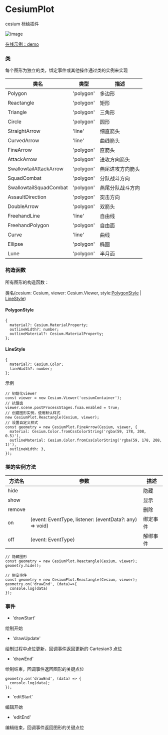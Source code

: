 # CesiumPlot

cesium 标绘插件

![image](https://ethan-zf.github.io/CesiumPlot/examples/plot.png)

[在线示例：demo](https://ethan-zf.github.io/CesiumPlot/examples/index.html)

### 类

每个图形为独立的类，绑定事件或其他操作通过类的实例来实现

| 类名                   | 类型      | 描述             |
| ---------------------- | --------- | ---------------- |
| Polygon                | 'polygon' | 多边形           |
| Reactangle             | 'polygon' | 矩形             |
| Triangle               | 'polygon' | 三角形           |
| Circle                 | 'polygon' | 圆形             |
| StraightArrow          | 'line'    | 细直箭头         |
| CurvedArrow            | 'line'    | 曲线箭头         |
| FineArrow              | 'polygon' | 直箭头           |
| AttackArrow            | 'polygon' | 进攻方向箭头     |
| SwallowtailAttackArrow | 'polygon' | 燕尾进攻方向箭头 |
| SquadCombat            | 'polygon' | 分队战斗方向     |
| SwallowtailSquadCombat | 'polygon' | 燕尾分队战斗方向 |
| AssaultDirection       | 'polygon' | 突击方向         |
| DoubleArrow            | 'polygon' | 双箭头           |
| FreehandLine           | 'line'    | 自由线           |
| FreehandPolygon        | 'polygon' | 自由面           |
| Curve                  | 'line'    | 曲线             |
| Ellipse                | 'polygon' | 椭圆             |
| Lune                   | 'polygon' | 半月面           |

### 构造函数

所有图形的构造函数：

类名(cesium: Cesium, viewer: Cesium.Viewer, style:[PolygonStyle](#PolygonStyle) | [LineStyle](#LineStyle))

<h4 id='PolygonStyle'>PolygonStyle</h4>

```
{
  material?: Cesium.MaterialProperty;
  outlineWidth?: number;
  outlineMaterial?: Cesium.MaterialProperty;
};
```

<h4 id='LineStyle'>LineStyle</h4>

```
{
  material?: Cesium.Color;
  lineWidth?: number;
};
```

示例

```
// 初始化viewer
const viewer = new Cesium.Viewer('cesiumContainer');
// 抗锯齿
viewer.scene.postProcessStages.fxaa.enabled = true;
// 创建图形实例，使用默认样式
new CesiumPlot.Reactangle(Cesium, viewer);
// 设置自定义样式
const geometry = new CesiumPlot.FineArrow(Cesium, viewer, {
  material: Cesium.Color.fromCssColorString('rgba(59, 178, 208, 0.5)'),
  outlineMaterial: Cesium.Color.fromCssColorString('rgba(59, 178, 208, 1)'),
  outlineWidth: 3,
});
```

### 类的实例方法

| 方法名 | 参数                                                    | 描述     |
| ------ | ------------------------------------------------------- | -------- |
| hide   |                                                         | 隐藏     |
| show   |                                                         | 显示     |
| remove |                                                         | 删除     |
| on     | (event: EventType, listener: (eventData?: any) => void) | 绑定事件 |
| off    | (event: EventType)                                      | 解绑事件 |

```
// 隐藏图形
const geometry = new CesiumPlot.Reactangle(Cesium, viewer);
geometry.hide();
```

```
// 绑定事件
const geometry = new CesiumPlot.Reactangle(Cesium, viewer);
geometry.on('drawEnd', (data)=>{
  console.log(data)
});
```

### 事件

- 'drawStart'

绘制开始

- 'drawUpdate'

绘制过程中点位更新，回调事件返回更新的 Cartesian3 点位

- 'drawEnd'

绘制结束，回调事件返回图形的关键点位

```
geometry.on('drawEnd', (data) => {
  console.log(data);
});
```

- 'editStart'

编辑开始

- 'editEnd'

编辑结束，回调事件返回图形的关键点位
